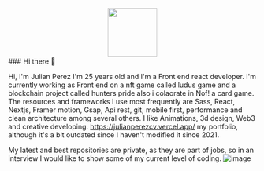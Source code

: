 
<div id="header" align="center">
  <img src="https://media.giphy.com/media/M9gbBd9nbDrOTu1Mqx/giphy.gif" width="100"/>
</div>
### Hi there 👋



Hi, I'm Julian Perez I'm 25 years old and I'm a Front end react developer. I'm currently working as Front end on a nft game called ludus game and a blockchain project called hunters pride also i colaorate in Nof! a card game. The resources and frameworks I use most frequently are Sass, React, Nextjs, Framer motion, Gsap, Api rest, git, mobile first, performance and clean architecture among several others. I like Animations, 3d design, Web3 and creative developing.
https://julianperezcv.vercel.app/ my portfolio, although it's a bit outdated since I haven't modified it since 2021.

My latest and best repositories are private, as they are part of jobs, so in an interview I would like to show some of my current level of coding.
![image](https://user-images.githubusercontent.com/87099497/216075926-d7f91a9b-f8c8-40e8-866f-7f431274ea1e.png)

